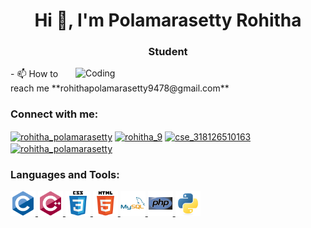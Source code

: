 <h1 align="center">Hi 👋, I'm Polamarasetty Rohitha</h1>
<h3 align="center">Student</h3>
<img align="right" alt="Coding" width="400" src="https://cdn.dribbble.com/users/2646423/screenshots/5507196/computer.gif">
- 📫 How to reach me **rohithapolamarasetty9478@gmail.com**

<h3 align="left">Connect with me:</h3>
<p align="left">
<a href="https://instagram.com/rohitha_polamarasetty" target="blank"><img align="center" src="https://raw.githubusercontent.com/rahuldkjain/github-profile-readme-generator/master/src/images/icons/Social/instagram.svg" alt="rohitha_polamarasetty" height="30" width="40" /></a>
<a href="https://www.codechef.com/users/rohitha_9" target="blank"><img align="center" src="https://cdn.jsdelivr.net/npm/simple-icons@3.1.0/icons/codechef.svg" alt="rohitha_9" height="30" width="40" /></a>
<a href="https://www.hackerrank.com/cse_318126510163" target="blank"><img align="center" src="https://raw.githubusercontent.com/rahuldkjain/github-profile-readme-generator/master/src/images/icons/Social/hackerrank.svg" alt="cse_318126510163" height="30" width="40" /></a>
<a href="https://www.leetcode.com/rohitha_polamarasetty" target="blank"><img align="center" src="https://raw.githubusercontent.com/rahuldkjain/github-profile-readme-generator/master/src/images/icons/Social/leet-code.svg" alt="rohitha_polamarasetty" height="30" width="40" /></a>
</p>

<h3 align="left">Languages and Tools:</h3>
<p align="left"> <a href="https://www.cprogramming.com/" target="_blank"> <img src="https://raw.githubusercontent.com/devicons/devicon/master/icons/c/c-original.svg" alt="c" width="40" height="40"/> </a> <a href="https://www.w3schools.com/cpp/" target="_blank"> <img src="https://raw.githubusercontent.com/devicons/devicon/master/icons/cplusplus/cplusplus-original.svg" alt="cplusplus" width="40" height="40"/> </a> <a href="https://www.w3schools.com/css/" target="_blank"> <img src="https://raw.githubusercontent.com/devicons/devicon/master/icons/css3/css3-original-wordmark.svg" alt="css3" width="40" height="40"/> </a> <a href="https://www.w3.org/html/" target="_blank"> <img src="https://raw.githubusercontent.com/devicons/devicon/master/icons/html5/html5-original-wordmark.svg" alt="html5" width="40" height="40"/> </a> <a href="https://www.mysql.com/" target="_blank"> <img src="https://raw.githubusercontent.com/devicons/devicon/master/icons/mysql/mysql-original-wordmark.svg" alt="mysql" width="40" height="40"/> </a> <a href="https://www.php.net" target="_blank"> <img src="https://raw.githubusercontent.com/devicons/devicon/master/icons/php/php-original.svg" alt="php" width="40" height="40"/> </a> <a href="https://www.python.org" target="_blank"> <img src="https://raw.githubusercontent.com/devicons/devicon/master/icons/python/python-original.svg" alt="python" width="40" height="40"/> </a> </p>

